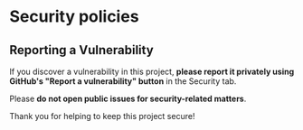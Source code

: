 # Security policies

## Reporting a Vulnerability

If you discover a vulnerability in this project, **please report it privately
using GitHub's "Report a vulnerability" button** in the Security tab.

Please **do not open public issues for security-related matters**.

Thank you for helping to keep this project secure!

